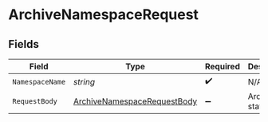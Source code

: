 # ArchiveNamespaceRequest


## Fields

| Field                                                                                 | Type                                                                                  | Required                                                                              | Description                                                                           |
| ------------------------------------------------------------------------------------- | ------------------------------------------------------------------------------------- | ------------------------------------------------------------------------------------- | ------------------------------------------------------------------------------------- |
| `NamespaceName`                                                                       | *string*                                                                              | :heavy_check_mark:                                                                    | N/A                                                                                   |
| `RequestBody`                                                                         | [ArchiveNamespaceRequestBody](../../Models/Operations/ArchiveNamespaceRequestBody.md) | :heavy_minus_sign:                                                                    | Archived status                                                                       |